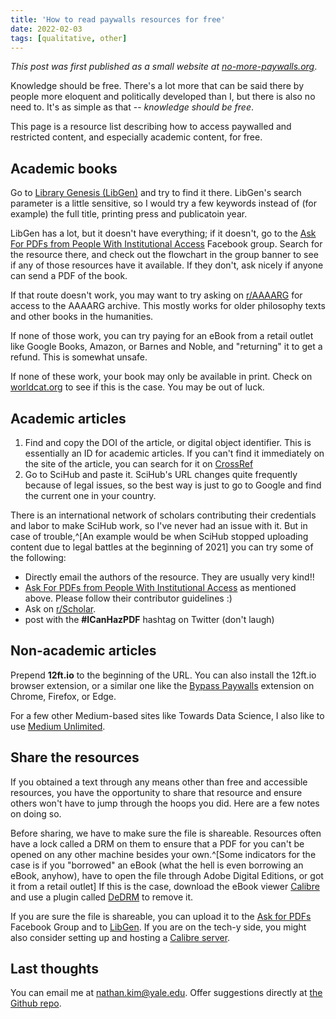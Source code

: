 ```yaml
---
title: 'How to read paywalls resources for free'
date: 2022-02-03
tags: [qualitative, other]
---
```


_This post was first published as a small website at
[no-more-paywalls.org](https://no-more-paywalls.org)_.

Knowledge should be free. There's a lot more that can be
said there by people more eloquent and politically developed
than I, but there is also no need to. It's as simple as that
-- _knowledge should be free_.

This page is a resource list describing how to access
paywalled and restricted content, and especially academic
content, for free.

## Academic books

Go to [Library Genesis (LibGen)](https://libgen.is) and try
to find it there. LibGen's search parameter is a little
sensitive, so I would try a few keywords instead of (for
example) the full title, printing press and publicatoin
year.

LibGen has a lot, but it doesn't have everything; if it
doesn't, go to the
[Ask For PDFs from People With Institutional Access](https://www.facebook.com/groups/850609558335839/)
Facebook group. Search for the resource there, and check out
the flowchart in the group banner to see if any of those
resources have it available. If they don't, ask nicely if
anyone can send a PDF of the book.

If that route doesn't work, you may want to try asking on
[r/AAAARG](https://www.reddit.com/r/AAAARG/) for access to
the AAAARG archive. This mostly works for older philosophy
texts and other books in the humanities.

If none of those work, you can try paying for an eBook from
a retail outlet like Google Books, Amazon, or Barnes and
Noble, and "returning" it to get a refund. This is somewhat
unsafe.

If none of these work, your book may only be available in
print. Check on [worldcat.org](https://www.worldcat.org/) to
see if this is the case. You may be out of luck.

## Academic articles

1. Find and copy the DOI of the article, or digital object
   identifier. This is essentially an ID for academic
   articles. If you can't find it immediately on the site of
   the article, you can search for it on
   [CrossRef](https://www.crossref.org/guestquery/)
2. Go to SciHub and paste it. SciHub's URL changes quite
   frequently because of legal issues, so the best way is
   just to go to Google and find the current one in your
   country.

There is an international network of scholars contributing
their credentials and labor to make SciHub work, so I've
never had an issue with it. But in case of trouble,^[An
example would be when SciHub stopped uploading content due
to legal battles at the beginning of 2021] you can try some
of the following:

- Directly email the authors of the resource. They are
  usually very kind!!
- [Ask For PDFs from People With Institutional Access](https://www.facebook.com/groups/850609558335839/)
  as mentioned above. Please follow their contributor
  guidelines :)
- Ask on [r/Scholar](https://www.reddit.com/r/Scholar/).
- post with the **#ICanHazPDF** hashtag on Twitter (don't
  laugh)

## Non-academic articles

Prepend **12ft.io** to the beginning of the URL. You can
also install the 12ft.io browser extension, or a similar one
like the
[Bypass Paywalls](https://github.com/iamadamdev/bypass-paywalls-chrome)
extension on Chrome, Firefox, or Edge.

For a few other Medium-based sites like Towards Data
Science, I also like to use
[Medium Unlimited](https://github.com/manojVivek/medium-unlimited).

## Share the resources

If you obtained a text through any means other than free and
accessible resources, you have the opportunity to share that
resource and ensure others won't have to jump through the
hoops you did. Here are a few notes on doing so.

Before sharing, we have to make sure the file is shareable.
Resources often have a lock called a DRM on them to ensure
that a PDF for you can't be opened on any other machine
besides your own.^[Some indicators for the case is if you
"borrowed" an eBook (what the hell is even borrowing an
eBook, anyhow), have to open the file through Adobe Digital
Editions, or got it from a retail outlet] If this is the
case, download the eBook viewer
[Calibre](https://calibre-ebook.com/download) and use a
plugin called
[DeDRM](https://github.com/apprenticeharper/DeDRM_tools/wiki/Exactly-how-to-remove-DRM)
to remove it.

If you are sure the file is shareable, you can upload it to
the
[Ask for PDFs](https://www.facebook.com/groups/850609558335839/)
Facebook Group and to
[LibGen](https://wiki.mhut.org/content:how_to_upload). If
you are on the tech-y side, you might also consider setting
up and hosting a
[Calibre server](https://manual.calibre-ebook.com/server.html).

## Last thoughts

You can email me at nathan.kim@yale.edu. Offer suggestions
directly at
[the Github repo](https://github.com/18kimn/no-more-paywalls).
